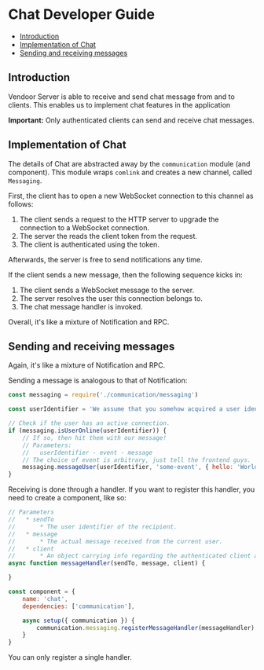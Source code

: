 # Chat Developer Guide

  * [Introduction](#introduction)
  * [Implementation of Chat](#implementation-of-chat)
  * [Sending and receiving messages](#sending-and-receiving-message)

## Introduction

Vendoor Server is able to receive and send chat message from and to clients. This enables us to implement chat features in the application

**Important:** Only authenticated clients can send and receive chat messages.

## Implementation of Chat

The details of Chat are abstracted away by the `communication` module (and component). This module wraps `comlink` and creates a new channel, called `Messaging`.

First, the client has to open a new WebSocket connection to this channel as follows:

  1. The client sends a request to the HTTP server to upgrade the connection to a WebSocket connection.
  1. The server the reads the client token from the request.
  1. The client is authenticated using the token.

Afterwards, the server is free to send notifications any time.

If the client sends a new message, then the following sequence kicks in:

  1. The client sends a WebSocket message to the server.
  1. The server resolves the user this connection belongs to.
  1. The chat message handler is invoked.

Overall, it's like a mixture of Notification and RPC.

## Sending and receiving messages

Again, it's like a mixture of Notification and RPC.

Sending a message is analogous to that of Notification:

~~~~JavaScript
const messaging = require('./communication/messaging')

const userIdentifier = 'We assume that you somehow acquired a user identifier'

// Check if the user has an active connection.
if (messaging.isUserOnline(userIdentifier)) {
    // If so, then hit them with our message!
    // Parameters:
    //   userIdentifier - event - message
    // The choice of event is arbitrary, just tell the frontend guys.
    messaging.messageUser(userIdentifier, 'some-event', { hello: 'World' })
}
~~~~

Receiving is done through a handler. If you want to register this handler, you need to create a component, like so:

~~~~JavaScript
// Parameters
//   * sendTo
//       * The user identifier of the recipient.
//   * message
//       * The actual message received from the current user.
//   * client
//       * An object carrying info regarding the authenticated client and user.
async function messageHandler(sendTo, message, client) {

}

const component = {
    name: 'chat',
    dependencies: ['communication'],

    async setup({ communication }) {
        communication.messaging.registerMessageHandler(messageHandler)
    }
}
~~~~

You can only register a single handler.

